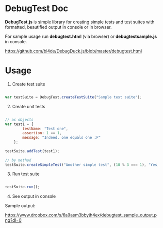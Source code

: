 DebugTest Doc
=============

**DebugTest.js** is simple library for creating simple tests and test suites with formatted, beautified output in console or in browser.

For sample usage run **debugtest.html** (via browser) or **debugtestsample.js** in console.

https://github.com/bl4de/DebugDuck.js/blob/master/debugtest.html


Usage
=====

1. Create test suite

```javascript

var testSuite = DebugTest.createTestSuite("Sample test suite");


```

2. Create unit tests

```javascript

// as objects
var test1 = {
        testName: "Test one",
        assertion: 1 == 1,
        message: "Indeed, one equals one :P"
    };
    
testSuite.addTest(test1);
 
// by method
testSuite.createSimpleTest("Another simple test", (10 % 3 === 1), "Yes, 10 modulo 3 equals 1");

```

3. Run test suite

```javascript

testSuite.run();

```

4. See output in console

Sample output:

https://www.dropbox.com/s/6a9asm3bbyjh4ex/debugtest_sample_output.png?dl=0

